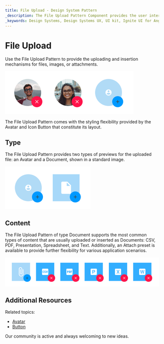 ```yaml
---
title: File Upload - Design System Pattern
_description: The File Upload Pattern Component provides the user interface for uploading or inserting files.
_keywords: Design Systems, Design Systems UX, UI kit, Ignite UI for Angular, Angular, Angular Design System, Design Kits for Angular, Figma, Figma to Angular, Export code from Figma, Figma HTML, Figma to HTML, Figma UI kits
---
```


# File Upload

Use the File Upload Pattern to provide the uploading and insertion mechanisms for files, images, or attachments.

<img class="responsive-img" src="../images/file-upload_demo.png" srcset="../images/file-upload_demo@2x.png 2x" />

The File Upload Pattern comes with the styling flexibility provided by the Avatar and Icon Button that constitute its layout.

## Type 

The File Upload Pattern provides two types of previews for the uploaded file: an Avatar and a Document, shown in a standard image.

<img class="responsive-img" src="../images/file-upload_type.png" srcset="../images/file-upload_type@2x.png 2x" />

## Content

The File Upload Pattern of type Document supports the most common types of content that are usually uploaded or inserted as Documents: CSV, PDF, Presentation, Spreadsheet, and Text. Additionally, an Attach preset is available to provide further flexibility for various application scenarios.

<img class="responsive-img" src="../images/file-upload_content.png" srcset="../images/file-upload_content@2x.png 2x" />

## Additional Resources

Related topics:

- [Avatar](../components/avatar.md)
- [Button](../components/button.md)
  <div class="divider--half"></div>

Our community is active and always welcoming to new ideas.


